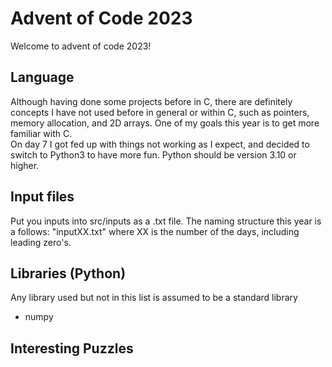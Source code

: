 # Advent of Code 2023
Welcome to advent of code 2023! 

## Language
Although having done some projects before in C, 
there are definitely concepts I have not used before in general or within C, 
such as pointers, memory allocation, and 2D arrays. One of my goals this year is to get more familiar with C. <br>
On day 7 I got fed up with things not working as I expect, and decided to switch to Python3 to have more fun. Python should be version 3.10 or higher.

## Input files
Put you inputs into src/inputs as a .txt file. The naming structure this year is a follows: "inputXX.txt" 
where XX is the number of the days, including leading zero's.

## Libraries (Python)
Any library used but not in this list is assumed to be a standard library

- numpy

## Interesting Puzzles